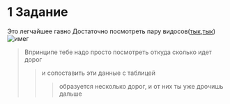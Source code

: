 # 1 Задание
Это легчайшее гавно
Достаточно посмотреть пару видосов([тык](https://www.youtube.com/watch?v=p6w_gZZl69g&t=4s),[тык](https://www.youtube.com/watch?v=cMECwj6Raa8))
![имег](https://i.postimg.cc/3J4pNvLk/6-ED29-CFE-4-A18-40-EB-A862-CA8497-A710-A3.png)
>Впринципе тебе надо просто посмотреть откуда сколько идет дорог
>> и сопоставить эти данные с таблицей
>>> образуется несколько дорог, и от них ты уже дрочишь дальше